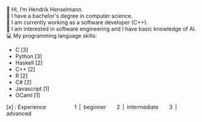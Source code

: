👋 Hi, I’m Hendrik Henselmann.  
🌱 I have a bachelor's degree in computer science.  
🌱 I am currently working as a software developer (C++).  
👀 I am interested in software engineering and I have basic knowledge of AI.  
:computer: My programming language skills:
   - C [3]
   - Python [3]
   - Haskell [2]
   - C++ [2]
   - R [2]
   - C# [2]
   - Javascript [1]
   - OCaml [1]

[x] : Experience
&emsp;&emsp;&emsp;&emsp;&emsp;1&ensp;|&ensp;beginner&emsp;&emsp;2&ensp;|&ensp;intermediate&emsp;&emsp;3&ensp;|&ensp;advanced
